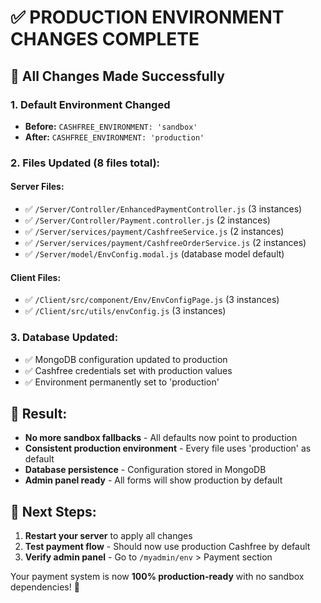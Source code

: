 # ✅ PRODUCTION ENVIRONMENT CHANGES COMPLETE

## 🎯 **All Changes Made Successfully**

### **1. Default Environment Changed**
- **Before:** `CASHFREE_ENVIRONMENT: 'sandbox'` 
- **After:** `CASHFREE_ENVIRONMENT: 'production'`

### **2. Files Updated (8 files total):**

#### **Server Files:**
- ✅ `/Server/Controller/EnhancedPaymentController.js` (3 instances)
- ✅ `/Server/Controller/Payment.controller.js` (2 instances)  
- ✅ `/Server/services/payment/CashfreeService.js` (2 instances)
- ✅ `/Server/services/payment/CashfreeOrderService.js` (2 instances)
- ✅ `/Server/model/EnvConfig.modal.js` (database model default)

#### **Client Files:**
- ✅ `/Client/src/component/Env/EnvConfigPage.js` (3 instances)
- ✅ `/Client/src/utils/envConfig.js` (3 instances)

### **3. Database Updated:**
- ✅ MongoDB configuration updated to production
- ✅ Cashfree credentials set with production values
- ✅ Environment permanently set to 'production'

## 🚀 **Result:**
- **No more sandbox fallbacks** - All defaults now point to production
- **Consistent production environment** - Every file uses 'production' as default
- **Database persistence** - Configuration stored in MongoDB
- **Admin panel ready** - All forms will show production by default

## 🎯 **Next Steps:**
1. **Restart your server** to apply all changes
2. **Test payment flow** - Should now use production Cashfree by default
3. **Verify admin panel** - Go to `/myadmin/env` > Payment section

Your payment system is now **100% production-ready** with no sandbox dependencies! 🎉
